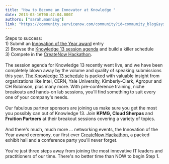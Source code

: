 ```yaml
---
title: "How to Become an Innovator at Knowledge "
date: 2013-03-16T00:47:04.000Z
authors: ["sarah.manning"]
link: "https://community.servicenow.com/community?id=community_blog&sys_id=e25ce6a1dbd0dbc01dcaf3231f9619dd"
---
```

<p>Steps to success:<br/>1) Submit an <a title="k-external-small" class="jive-link-external-small" href="https://knowledge.servicenow.com/k13/k13_innovation.do" rel="nofollow" target="_blank">Innovation of the Year award</a> entry<br/>2) Browse the <a title="k-external-small" class="jive-link-external-small" href="https://knowledge.servicenow.com/k13/k13_detailed_agenda.do" rel="nofollow" target="_blank">Knowledge 13 session agenda</a> and build a killer schedule<br/>3) Compete in the <a title="k-external-small" class="jive-link-external-small" href="https://knowledge.servicenow.com/k13/k13_hackathon.do" rel="nofollow" target="_blank">CreateNow Hackathon</a>.<br/><br/>The session agenda for Knowledge 13 recently went live, and we have been completely blown away by the volume and quality of speaking submissions this year. <a title="k-external-small" class="jive-link-external-small" href="https://knowledge.servicenow.com/k13/k13_detailed_agenda.do" rel="nofollow" target="_blank">The Knowledge 13 schedule</a> is packed with valuable insight from organizations like Intel, CERN, Yale University, Kimberly-Clark, Agropur and CH Robinson, plus many more. With pre-conference training, niche breakouts and hands-on lab sessions, you'll find something to suit every one of your company's needs.<br/><br/>Our fabulous partner sponsors are joining us make sure you get the most you possibly can out of Knowledge 13. Join <strong>KPMG, Cloud Sherpas</strong> and <strong>Fruition Partners</strong> at their breakout sessions covering a variety of topics. <br/><br/>And there's much, much more … networking events, the Innovation of the Year award ceremony, our first ever <a title="k-external-small" class="jive-link-external-small" href="https://knowledge.servicenow.com/k13/k13_hackathon.do" rel="nofollow" target="_blank">CreateNow Hackathon</a>, a packed exhibit hall and a conference party you'll never forget.<br/><br/>You're just three steps away from joining the most innovative IT leaders and practitioners of our time. There's no better time than NOW to begin Step 1.</p>